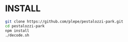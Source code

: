 # INSTALL
```sh
git clone https://github.com/plepe/pestalozzi-park.git
cd pestalozzi-park
npm install
./decode.sh
```
